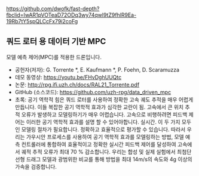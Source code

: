 https://github.com/dwofk/fast-depth?fbclid=IwAR1pVOTeaD72ODq3wy74qwl9tZ9fhlR9Ea-19Rb7tY5spQLCcFx79i2coFg

## 쿼드 로터 용 데이터 기반 MPC 
모델 예측 제어(MPC)를 적용한 드론입니다.
* 공헌자(저자): G. Torrente *, E. Kaufmann *, P. Foehn, D. Scaramuzza 
* 데모 동영상: https://youtu.be/FHvDghUUQtc 
* 논문: http://rpg.ifi.uzh.ch/docs/RAL21_Torrente.pdf
* GitHub (소스코드): https://github.com/uzh-rpg/data_driven_mpc
* 초록: 공기 역학적 힘은 쿼드 로터를 사용하여 정확한 고속 궤도 추적을 매우 어렵게 만듭니다. 이들 복잡한 공기 역학적 효과가 심각한 교란이 됨. 고속에서 큰 위치 추적 오류가 발생하고 모델링하기가 매우 어렵습니다. 고속으로 비행하려면 피드백 제어는 이러한 공기 역학적 효과를 설명 할 수 있어야합니다. 실시간. 이 두 가지 모두 인 모델링 절차가 필요합니다. 정확하고 효율적으로 평가할 수 있습니다. 따라서 우리는 가우시안 프로세스를 사용하여 공기 역학적 효과를 모델링하는 방법, 모델 예측 컨트롤러에 통합하여 효율적이고 정확한 실시간 피드백 제어를 달성하여 고속에서 궤적 추적 오류가 최대 70 % 감소합니다. 우리는 합성 및 실제 실험에서 최첨단 선형 드래그 모델과 광범위한 비교를 통해 방법을 최대 14m/s의 속도와 4g 이상의 가속을 검증합니다. 
